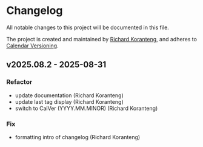 # Changelog
All notable changes to this project will be documented in this file.

The project is created and maintained by [Richard Koranteng](https://rkkoranteng.com), and adheres to [Calendar Versioning](https://calver.org/).

## v2025.08.2 - 2025-08-31
### Refactor
- update documentation (Richard Koranteng)
- update last tag display (Richard Koranteng)
- switch to CalVer (YYYY.MM.MINOR) (Richard Koranteng)

### Fix
- formatting intro of changelog (Richard Koranteng)


